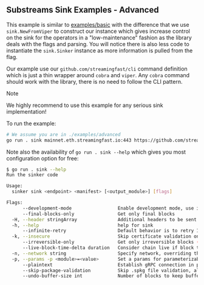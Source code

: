 ## Substreams Sink Examples - Advanced

This example is similar to [examples/basic](../basic/) with the difference that we use `sink.NewFromViper` to construct our instance which gives increase control on the sink for the operators in a "low-maintenance" fashion as the library deals with the flags and parsing. You will notice there is also less code to instantiate the `sink.Sinker` instance as more information is pulled from the flag.

Our example use our `github.com/streamingfast/cli` command definition which is just a thin wrapper around `cobra` and `viper`. Any `cobra` command should work with the library, there is no need to follow the CLI pattern.

> [!NOTE]
> We highly recommend to use this example for any serious sink implementation!

To run the example:

```bash
# We assume you are in ./examples/advanced
go run . sink mainnet.eth.streamingfast.io:443 https://github.com/streamingfast/substreams-eth-block-meta/releases/download/v0.5.1/substreams-eth-block-meta-v0.5.1.spkg db_out
```

Note also the availability of `go run . sink --help` which gives you most configuration option for free:

```bash
$ go run . sink --help
Run the sinker code

Usage:
  sinker sink <endpoint> <manifest> [<output_module>] [flags]

Flags:
      --development-mode                 Enable development mode, use it for testing purpose only, should not be used for production workload
      --final-blocks-only                Get only final blocks
  -H, --header stringArray               Additional headers to be sent in the substreams request
  -h, --help                             help for sink
      --infinite-retry                   Default behavior is to retry 15 times spanning approximatively 5m before exiting with an error, activating this flag will retry forever
  -k, --insecure                         Skip certificate validation on gRPC connection
      --irreversible-only                Get only irreversible blocks (DEPRECATED: Renamed to --final-blocks-only)
      --live-block-time-delta duration   Consider chain live if block time is within this number of seconds of current time (default 5m0s)
  -n, --network string                   Specify network, overriding the default one in the manifest or .spkg
  -p, --params -p <module>=<value>       Set a params for parameterizable modules of the from -p <module>=<value>, can be specified multiple times (e.g. -p module1=valA -p module2=valX&valY)
      --plaintext                        Establish gRPC connection in plaintext
      --skip-package-validation          Skip .spkg file validation, allowing the use of a partial spkg (without metadata and protobuf definitons)
      --undo-buffer-size int             Number of blocks to keep buffered to handle fork reorganizations (default 12)
```